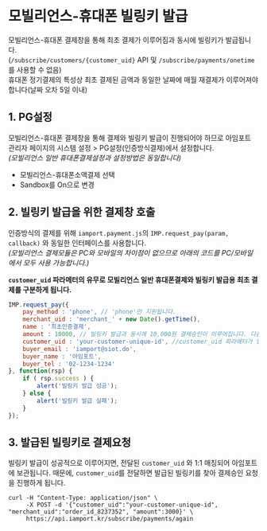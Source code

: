 # 모빌리언스-휴대폰 빌링키 발급
모빌리언스-휴대폰 결제창을 통해 최초 결제가 이루어짐과 동시에 빌링키가 발급됩니다.  
(`/subscribe/customers/{customer_uid}` API 및 `/subscribe/payments/onetime`를 사용할 수 없음)  
휴대폰 정기결제의 특성상 최초 결제된 금액과 동일한 날짜에 매월 재결제가 이루어져야 합니다(날짜 오차 5일 이내)  


## 1. PG설정  
모빌리언스-휴대폰 결제창을 통해 결제와 빌링키 발급이 진행되어야 하므로 아임포트 관리자 페이지의 시스템 설정 > PG설정(인증방식결제)에서 설정합니다.  
*(모빌리언스 일반 휴대폰결제설정과 설정방법은 동일합니다)*

- 모빌리언스-휴대폰소액결제 선택
- Sandbox를 On으로 변경



## 2. 빌링키 발급을 위한 결제창 호출
인증방식의 결제를 위해 `iamport.payment.js`의 `IMP.request_pay(param, callback)` 와 동일한 인터페이스를 사용합니다.  
*(모빌리언스 결제모듈은 PC와 모바일의 차이점이 없으므로 아래의 코드를 PC/모바일에서 모두 사용 가능합니다.)*  

**`customer_uid` 파라메터의 유무로 모빌리언스 일반 휴대폰결제와 빌링키 발급용 최초 결제를 구분하게 됩니다.**



```javascript
IMP.request_pay({
	pay_method : 'phone', // 'phone'만 지원됩니다.
	merchant_uid : 'merchant_' + new Date().getTime(),
	name : '최초인증결제',
	amount : 10000, // 빌링키 발급과 동시에 10,000원 결제승인이 이루어집니다. 다음 정기결제부터 10,000원 결제가 이뤄져야합니다. 
	customer_uid : 'your-customer-unique-id', //customer_uid 파라메터가 있어야 빌링키 발급을 시도합니다.
	buyer_email : 'iamport@siot.do',
	buyer_name : '아임포트',
	buyer_tel : '02-1234-1234'
}, function(rsp) {
	if ( rsp.success ) {
		alert('빌링키 발급 성공');
	} else {
		alert('빌링키 발급 실패');
	}
});
```


## 3. 발급된 빌링키로 결제요청  
빌링키 발급이 성공적으로 이루어지면, 전달된 `customer_uid` 와 1:1 매칭되어 아임포트에 보관됩니다.
때문에, `customer_uid`를 전달하면 발급된 빌링키를 찾아 결제승인 요청을 진행하게 됩니다.

```
curl -H "Content-Type: application/json" \   
     -X POST -d '{"customer_uid":"your-customer-unique-id", "merchant_uid":"order_id_8237352", "amount":3000}' \
     https://api.iamport.kr/subscribe/payments/again
```